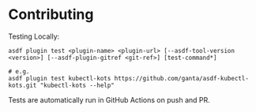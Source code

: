 # Contributing

Testing Locally:

```shell
asdf plugin test <plugin-name> <plugin-url> [--asdf-tool-version <version>] [--asdf-plugin-gitref <git-ref>] [test-command*]

# e.g.
asdf plugin test kubectl-kots https://github.com/ganta/asdf-kubectl-kots.git "kubectl-kots --help"
```

Tests are automatically run in GitHub Actions on push and PR.
